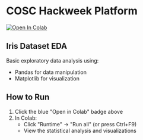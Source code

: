 # COSC Hackweek Platform

[![Open In Colab](https://colab.research.google.com/assets/colab-badge.svg)](https://colab.research.google.com/github/Shivsandhanshiv/COSC_Hackweek_Platform/blob/main/iris_eda.ipynb)

## Iris Dataset EDA
Basic exploratory data analysis using:
- Pandas for data manipulation
- Matplotlib for visualization

## How to Run
1. Click the blue "Open in Colab" badge above
2. In Colab:
   - Click "Runtime" → "Run all" (or press Ctrl+F9)
   - View the statistical analysis and visualizations